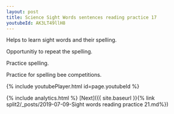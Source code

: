 ```yaml
---
layout: post
title: Science Sight Words sentences reading practice 17
youtubeId: AK3LT49llH8
---
```

 
 
Helps to learn sight words and their spelling.

Opportunitiy to repeat the spelling. 

Practice spelling. 
 
Practice for spelling bee competitions. 
 
{% include youtubePlayer.html id=page.youtubeId %}
 
 
{% include analytics.html %} 
[Next]({{ site.baseurl }}{% link  split2/_posts/2019-07-09-Sight words reading practice 21.md%})
 

